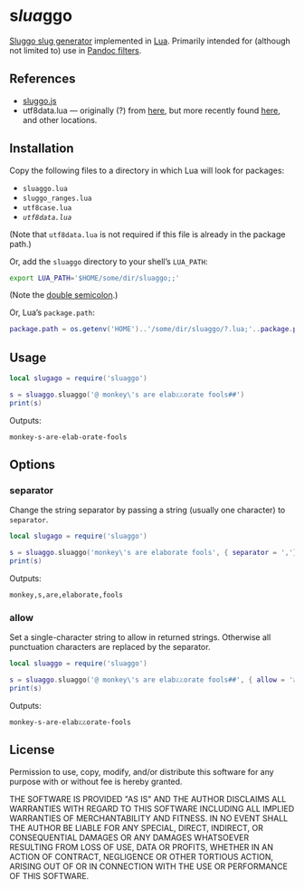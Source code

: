 # s*lua*ggo

[Sluggo slug generator][sluggo] implemented in [Lua]. Primarily intended for (although
not limited to) use in [Pandoc filters][pandoc].


## References

 * [sluggo.js][sluggo]
 * utf8data.lua — originally (?) from [here][wowace], but more recently found
   [here][lualabs], and other locations.

[sluggo]: https://github.com/apostrophecms/sluggo
[lua]: https://en.wikipedia.org/wiki/Lua_%28programming_language%29
[pandoc]: https://pandoc.org/lua-filters.html
[wowace]: https://web.archive.org/web/20161030200131/http://www.wowace.com/addons/utf8/
[lualabs]: https://github.com/irr/lua-labs/tree/master/utf-8
[pkgpath]: http://www.lua.org/manual/5.3/manual.html#pdf-package.path


## Installation

Copy the following files to a directory in which Lua will look for packages:

 * `sluaggo.lua`
 * `sluggo_ranges.lua`
 * `utf8case.lua`
 * *`utf8data.lua`*

(Note that `utf8data.lua` is not required if this file is already in the package path.)

Or, add the `sluaggo` directory to your shell’s `LUA_PATH`:

```bash
export LUA_PATH='$HOME/some/dir/sluaggo;;'
```

(Note the [double semicolon][pkgpath].)

Or, Lua’s `package.path`:

```lua
package.path = os.getenv('HOME')..'/some/dir/sluaggo/?.lua;'..package.path
```


## Usage

```lua
local slugago = require('sluaggo')

s = sluaggo.sluaggo('@ monkey\'s are elab؉؉orate fools##')
print(s)
```

Outputs:

```
monkey-s-are-elab-orate-fools
```

## Options

### separator

Change the string separator by passing a string (usually one character) to `separator`.

```lua
local slugago = require('sluaggo')

s = sluaggo.sluaggo('monkey\'s are elaborate fools', { separator = ','})
print(s)
```

Outputs:

```
monkey,s,are,elaborate,fools
```

### allow

Set a single-character string to allow in returned strings. Otherwise all
punctuation characters are replaced by the separator.

```lua
local sluaggo = require('sluaggo')

s = sluaggo.sluaggo('@ monkey\'s are elab؉؉orate fools##', { allow = '؉'})
print(s)
```

Outputs:

```
monkey-s-are-elab؉؉orate-fools
```


## License

Permission to use, copy, modify, and/or distribute this software for any purpose
with or without fee is hereby granted.

THE SOFTWARE IS PROVIDED "AS IS" AND THE AUTHOR DISCLAIMS ALL WARRANTIES WITH
REGARD TO THIS SOFTWARE INCLUDING ALL IMPLIED WARRANTIES OF MERCHANTABILITY AND
FITNESS. IN NO EVENT SHALL THE AUTHOR BE LIABLE FOR ANY SPECIAL, DIRECT,
INDIRECT, OR CONSEQUENTIAL DAMAGES OR ANY DAMAGES WHATSOEVER RESULTING FROM LOSS
OF USE, DATA OR PROFITS, WHETHER IN AN ACTION OF CONTRACT, NEGLIGENCE OR OTHER
TORTIOUS ACTION, ARISING OUT OF OR IN CONNECTION WITH THE USE OR PERFORMANCE OF
THIS SOFTWARE.
